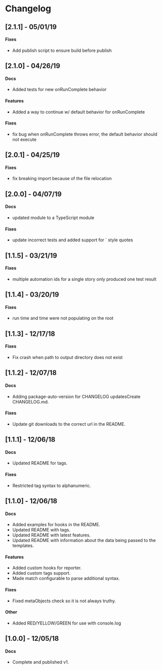 # Changelog

## [2.1.1] - 05/01/19



#### Fixes
- Add publish script to ensure build before publish




## [2.1.0] - 04/26/19

#### Docs
- Added tests for new onRunComplete behavior

#### Features
- Added a way to continue w/ default behavior for onRunComplete


#### Fixes
- fix bug when onRunComplete throws error, the default behavior should not execute



## [2.0.1] - 04/25/19



#### Fixes
- fix breaking import because of the file relocation


## [2.0.0] - 04/07/19



#### Docs
- updated module to a TypeScript module



#### Fixes
- update incorrect tests and added support for ` style quotes


## [1.1.5] - 03/21/19



#### Fixes
- multiple automation ids for a single story only produced one test result




## [1.1.4] - 03/20/19



#### Fixes
- run time and time were not populating on the root




## [1.1.3] - 12/17/18

#### Fixes
- Fix crash when path to output directory does not exist


## [1.1.2] - 12/07/18

#### Docs
- Adding package-auto-version for CHANGELOG updatesCreate CHANGELOG.md.



#### Fixes
- Update git downloads to the correct url in the README.




## [1.1.1] - 12/06/18
#### Docs
- Updated README for tags.


#### Fixes
- Restricted tag syntax to alphanumeric.



## [1.1.0] - 12/06/18
#### Docs
- Added examples for hooks in the README.
- Updated README with tags.
- Updated README with latest features.
- Updated README with information about the data being passed to the templates.



#### Features
- Added custom hooks for reporter.
- Added custom tags support.
- Made match configurable to parse additional syntax.



#### Fixes
- Fixed metaObjects check so it is not always truthy.

#### Other
- Added RED/YELLOW/GREEN for use with console.log



## [1.0.0] - 12/05/18
#### Docs
- Complete and published v1.






